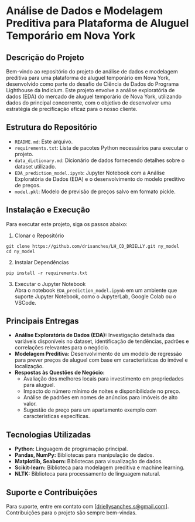 # Análise de Dados e Modelagem Preditiva para Plataforma de Aluguel Temporário em Nova York

## Descrição do Projeto
Bem-vindo ao repositório do projeto de análise de dados e modelagem preditiva para uma plataforma de aluguel temporário em Nova York, desenvolvido como parte do desafio de Ciência de Dados do Programa Lighthouse da Indicium. Este projeto envolve a análise exploratória de dados (EDA) do mercado de aluguel temporário de Nova York, utilizando dados do principal concorrente, com o objetivo de desenvolver uma estratégia de precificação eficaz para o nosso cliente.

## Estrutura do Repositório
- `README.md`: Este arquivo.
- `requirements.txt`: Lista de pacotes Python necessários para executar o projeto.
- `data_dictionary.md`: Dicionário de dados fornecendo detalhes sobre o dataset utilizado.
- `EDA_prediction_model.ipynb`: Jupyter Notebook com a Análise Exploratória de Dados (EDA) e o desenvolvimento do modelo preditivo de preços.
- `model.pkl`: Modelo de previsão de preços salvo em formato pickle.

## Instalação e Execução
Para executar este projeto, siga os passos abaixo:
1. Clonar o Repositório
```
git clone https://github.com/drisanches/LH_CD_DRIELLY.git ny_model
cd ny_model
```
2. Instalar Dependências
```
pip install -r requirements.txt
```
3. Executar o Jupyter Notebook   
Abra o notebook `EDA_prediction_model.ipynb` em um ambiente que suporte Jupyter Notebook, como o JupyterLab, Google Colab ou o VSCode.

## Principais Entregas
- **Análise Exploratória de Dados (EDA):** Investigação detalhada das variáveis disponíveis no dataset, identificação de tendências, padrões e correlações relevantes para o negócio.
- **Modelagem Preditiva:** Desenvolvimento de um modelo de regressão para prever preços de aluguel com base em características do imóvel e localização.
- **Respostas às Questões de Negócio:**
  - Avaliação dos melhores locais para investimento em propriedades para aluguel.
  - Impacto do número mínimo de noites e disponibilidade no preço.
  - Análise de padrões em nomes de anúncios para imóveis de alto valor.
  - Sugestão de preço para um apartamento exemplo com características específicas.

## Tecnologias Utilizadas
- **Python:** Linguagem de programação principal.
- **Pandas, NumPy:** Bibliotecas para manipulação de dados.
- **Matplotlib, Seaborn:** Bibliotecas para visualização de dados.
- **Scikit-learn:** Biblioteca para modelagem preditiva e machine learning.
- **NLTK:** Biblioteca para processamento de linguagem natural.

## Suporte e Contribuições
Para suporte, entre em contato com [driellysanches.s@gmail.com]. Contribuições para o projeto são sempre bem-vindas.
